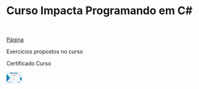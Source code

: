 # Curso Impacta Programando em C# 
<br>

[Página](https://www.impacta.com.br)

Exercicios propostos no curso

Certificado Curso<br>

<img align="center" alt="Dev-HTML" height="30" width="40" src="https://github.com/FabioNunesDEV/CURSO_CSharp_Impacta/blob/main/Certificado/ImgCertificado_ProgramandoCSharp.PNG">
